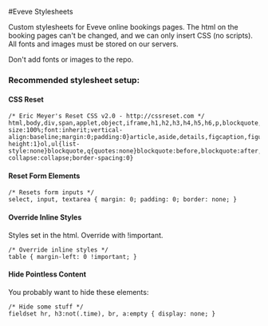 #Eveve Stylesheets

Custom stylesheets for Eveve online bookings pages. The html on the booking pages can't be changed, and we can only insert CSS (no scripts). All fonts and images must be stored on our servers.

Don't add fonts or images to the repo.

### Recommended stylesheet setup:

#### CSS Reset
```
/* Eric Meyer's Reset CSS v2.0 - http://cssreset.com */
html,body,div,span,applet,object,iframe,h1,h2,h3,h4,h5,h6,p,blockquote,pre,a,abbr,acronym,address,big,cite,code,del,dfn,em,img,ins,kbd,q,s,samp,small,strike,strong,sub,sup,tt,var,b,u,i,center,dl,dt,dd,ol,ul,li,fieldset,form,label,legend,table,caption,tbody,tfoot,thead,tr,th,td,article,aside,canvas,details,embed,figure,figcaption,footer,header,hgroup,menu,nav,output,ruby,section,summary,time,mark,audio,video{border:0;font-size:100%;font:inherit;vertical-align:baseline;margin:0;padding:0}article,aside,details,figcaption,figure,footer,header,hgroup,menu,nav,section{display:block}body{line-height:1}ol,ul{list-style:none}blockquote,q{quotes:none}blockquote:before,blockquote:after,q:before,q:after{content:none}table{border-collapse:collapse;border-spacing:0}
```

#### Reset Form Elements
```
/* Resets form inputs */
select, input, textarea { margin: 0; padding: 0; border: none; }
```

#### Override Inline Styles
Styles set in the html. Override with !important.
```
/* Override inline styles */
table { margin-left: 0 !important; }
```

#### Hide Pointless Content
You probably want to hide these elements:
```
/* Hide some stuff */
fieldset hr, h3:not(.time), br, a:empty { display: none; }
```
